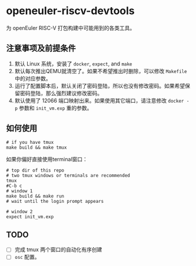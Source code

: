# openeuler-riscv-devtools

为 openEuler RISC-V 打包构建中可能用到的各类工具。

## 注意事项及前提条件

1. 默认 Linux 系统，安装了 `docker`, `expect`, and `make`
2. 默认每次推出QEMU就清空了。如果不希望推出时删除，可以修改 `Makefile` 中的对应参数。
3. 运行了配置脚本后，默认关闭了密码登陆，所以也没有修改密码。如果希望保留密码登陆，那么强烈建议修改密码。
4. 默认使用了 12066 端口映射出来。如果使用其它端口，请注意修改 `docker -p` 参数和 `init_vm.exp` 重的参数。

## 如何使用

```
# if you have tmux
make build && make tmux
```

如果你偏好直接使用terminal窗口：
```
# top dir of this repo
# two tmux windows or terminals are recommended
tmux
#C-b c
# window 1
make build && make run
# wait until the login prompt appears

# window 2
expect init_vm.exp
```

## TODO
- [ ] 完成 tmux 两个窗口的自动化有序创建
- [ ] `osc` 配置。
